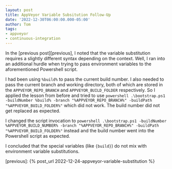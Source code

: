 ```yaml
---
layout: post
title: AppVeyor Variable Subsitution Follow-Up
date: '2022-12-30T06:00:00.000-05:00'
author: Tom
tags:
- appveyor
- continuous-integration
---
```

In the [previous post][previous], I noted that the variable substitution
requires a slightly different syntax depending on the context. Well, I ran into an additional hurdle when trying to pass
environment variables to the aforementioned Powershell script.

I had been using `%build%` to pass the current build number. I also needed to pass the current branch and working
directory, both of which are stored in the `APPVEYOR_REPO_BRANCH` and `APPVEYOR_BUILD_FOLDER` respectively. So I applied
the lesson from before and tried to use `powershell .\bootstrap.ps1 -buildNumber %build% -branch "%APPVEYOR_REPO_BRANCH%" -buildPath "%APPVEYOR_BUILD_FOLDER%"`
which did not work. The build number did not get replaced as expected.

I changed the script invocation to `powershell .\bootstrap.ps1 -buildNumber %APPVEYOR_BUILD_NUMBER% -branch "%APPVEYOR_REPO_BRANCH%" -buildPath "%APPVEYOR_BUILD_FOLDER%"`
instead and the build number went into the Powershell script as expected.

I concluded that the special variables (like `{build}`) do not mix with environment variable substitutions.

[previous]: {% post_url 2022-12-24-appveyor-variable-substitution %}